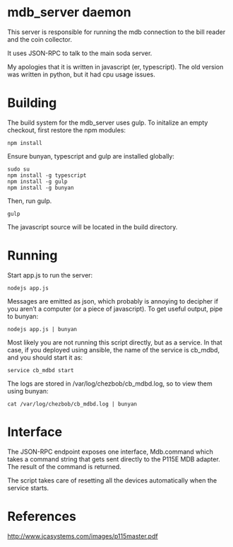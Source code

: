 # mdb_server daemon

This server is responsible for running the mdb connection to the 
bill reader and the coin collector.

It uses JSON-RPC to talk to the main soda server.

My apologies that it is written in javascript (er, typescript).
The old version was written in python, but it had cpu usage issues.

# Building

The build system for the mdb_server uses gulp. 
To initalize an empty checkout, first restore the npm modules:

    npm install

Ensure bunyan, typescript and gulp are installed globally:

    sudo su
    npm install -g typescript
    npm install -g gulp
    npm install -g bunyan

Then, run gulp.

    gulp

The javascript source will be located in the build directory.

# Running

Start app.js to run the server:

    nodejs app.js

Messages are emitted as json, which probably is annoying to decipher
if you aren’t a computer (or a piece of javascript). To get useful
output, pipe to bunyan:

    nodejs app.js | bunyan

Most likely you are not running this script directly, but as a service.
In that case, if you deployed using ansible, the name of the service
is cb_mdbd, and you should start it as:

    service cb_mdbd start

The logs are stored in /var/log/chezbob/cb_mdbd.log, so to view them
using bunyan:

    cat /var/log/chezbob/cb_mdbd.log | bunyan

# Interface

The JSON-RPC endpoint exposes one interface, Mdb.command which takes
a command string that gets sent directly to the P115E MDB adapter.
The result of the command is returned.

The script takes care of resetting all the devices automatically when
the service starts.

# References

http://www.jcasystems.com/images/p115master.pdf
